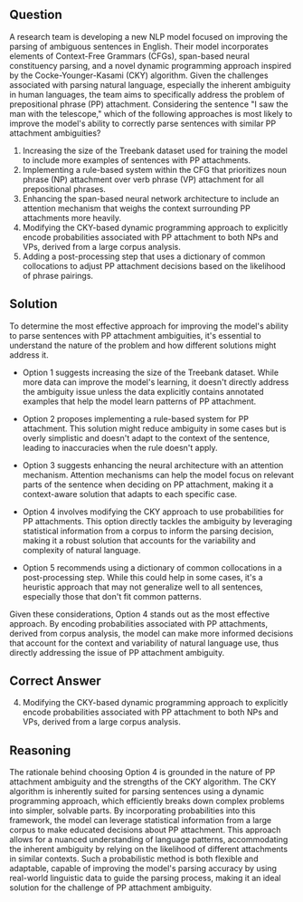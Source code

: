 ## Question
A research team is developing a new NLP model focused on improving the parsing of ambiguous sentences in English. Their model incorporates elements of Context-Free Grammars (CFGs), span-based neural constituency parsing, and a novel dynamic programming approach inspired by the Cocke-Younger-Kasami (CKY) algorithm. Given the challenges associated with parsing natural language, especially the inherent ambiguity in human languages, the team aims to specifically address the problem of prepositional phrase (PP) attachment. Considering the sentence "I saw the man with the telescope," which of the following approaches is most likely to improve the model's ability to correctly parse sentences with similar PP attachment ambiguities?

1. Increasing the size of the Treebank dataset used for training the model to include more examples of sentences with PP attachments.
2. Implementing a rule-based system within the CFG that prioritizes noun phrase (NP) attachment over verb phrase (VP) attachment for all prepositional phrases.
3. Enhancing the span-based neural network architecture to include an attention mechanism that weighs the context surrounding PP attachments more heavily.
4. Modifying the CKY-based dynamic programming approach to explicitly encode probabilities associated with PP attachment to both NPs and VPs, derived from a large corpus analysis.
5. Adding a post-processing step that uses a dictionary of common collocations to adjust PP attachment decisions based on the likelihood of phrase pairings.

## Solution
To determine the most effective approach for improving the model's ability to parse sentences with PP attachment ambiguities, it's essential to understand the nature of the problem and how different solutions might address it.

- Option 1 suggests increasing the size of the Treebank dataset. While more data can improve the model's learning, it doesn't directly address the ambiguity issue unless the data explicitly contains annotated examples that help the model learn patterns of PP attachment.

- Option 2 proposes implementing a rule-based system for PP attachment. This solution might reduce ambiguity in some cases but is overly simplistic and doesn't adapt to the context of the sentence, leading to inaccuracies when the rule doesn't apply.

- Option 3 suggests enhancing the neural architecture with an attention mechanism. Attention mechanisms can help the model focus on relevant parts of the sentence when deciding on PP attachment, making it a context-aware solution that adapts to each specific case.

- Option 4 involves modifying the CKY approach to use probabilities for PP attachments. This option directly tackles the ambiguity by leveraging statistical information from a corpus to inform the parsing decision, making it a robust solution that accounts for the variability and complexity of natural language.

- Option 5 recommends using a dictionary of common collocations in a post-processing step. While this could help in some cases, it's a heuristic approach that may not generalize well to all sentences, especially those that don't fit common patterns.

Given these considerations, Option 4 stands out as the most effective approach. By encoding probabilities associated with PP attachments, derived from corpus analysis, the model can make more informed decisions that account for the context and variability of natural language use, thus directly addressing the issue of PP attachment ambiguity.

## Correct Answer
4. Modifying the CKY-based dynamic programming approach to explicitly encode probabilities associated with PP attachment to both NPs and VPs, derived from a large corpus analysis.

## Reasoning
The rationale behind choosing Option 4 is grounded in the nature of PP attachment ambiguity and the strengths of the CKY algorithm. The CKY algorithm is inherently suited for parsing sentences using a dynamic programming approach, which efficiently breaks down complex problems into simpler, solvable parts. By incorporating probabilities into this framework, the model can leverage statistical information from a large corpus to make educated decisions about PP attachment. This approach allows for a nuanced understanding of language patterns, accommodating the inherent ambiguity by relying on the likelihood of different attachments in similar contexts. Such a probabilistic method is both flexible and adaptable, capable of improving the model's parsing accuracy by using real-world linguistic data to guide the parsing process, making it an ideal solution for the challenge of PP attachment ambiguity.